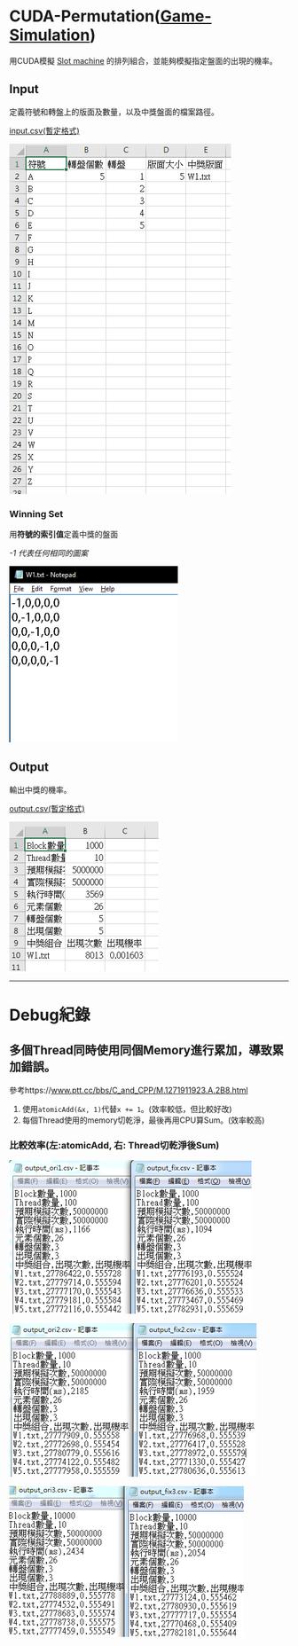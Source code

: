 # CUDA-Permutation([Game-Simulation](https://github.com/Li-AnLin/Game-Simulation))

用CUDA模擬 [Slot machine](https://www.slotsmillion.com/en/games/) 的排列組合，並能夠模擬指定盤面的出現的機率。

## Input

定義符號和轉盤上的版面及數量，以及中獎盤面的檔案路徑。

[input.csv(暫定格式)](data/input.csv)

![output.csv](data/ScreenShot/01-3.png)


### Winning Set

用**符號的索引值**定義中獎的盤面

*-1 代表任何相同的圖案*

![output.csv](data/ScreenShot/02-1.png)

## Output

輸出中獎的機率。

[output.csv(暫定格式)](data/output.csv)

![output.csv](data/ScreenShot/01-1.png)

---------------------------------------------
# Debug紀錄
## 多個Thread同時使用同個Memory進行累加，導致累加錯誤。
參考https://www.ptt.cc/bbs/C_and_CPP/M.1271911923.A.2B8.html
1. 使用`atomicAdd(&x, 1)`代替`x += 1`。(效率較低，但比較好改)
2. 每個Thread使用的memory切乾淨，最後再用CPU算Sum。(效率較高)
### 比較效率(左:atomicAdd, 右: Thread切乾淨後Sum)
![test1](data/ScreenShot/03.png)

![test2](data/ScreenShot/04.png)

![test3](data/ScreenShot/05.png)

